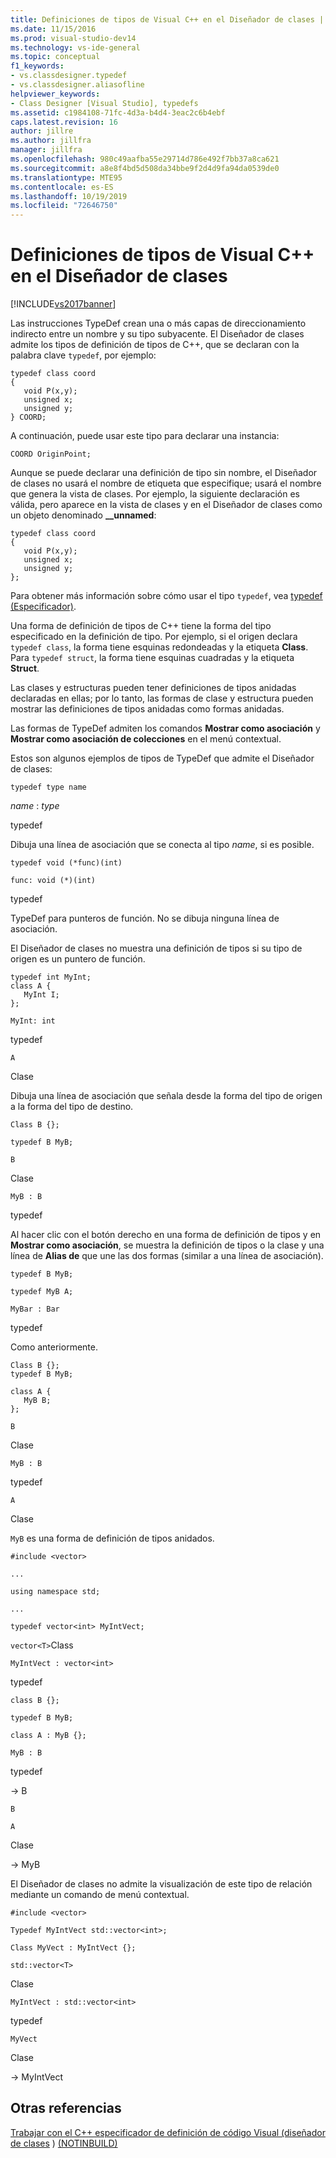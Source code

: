 ```yaml
---
title: Definiciones de tipos de Visual C++ en el Diseñador de clases | Microsoft Docs
ms.date: 11/15/2016
ms.prod: visual-studio-dev14
ms.technology: vs-ide-general
ms.topic: conceptual
f1_keywords:
- vs.classdesigner.typedef
- vs.classdesigner.aliasofline
helpviewer_keywords:
- Class Designer [Visual Studio], typedefs
ms.assetid: c1984108-71fc-4d3a-b4d4-3eac2c6b4ebf
caps.latest.revision: 16
author: jillre
ms.author: jillfra
manager: jillfra
ms.openlocfilehash: 980c49aafba55e29714d786e492f7bb37a8ca621
ms.sourcegitcommit: a8e8f4bd5d508da34bbe9f2d4d9fa94da0539de0
ms.translationtype: MTE95
ms.contentlocale: es-ES
ms.lasthandoff: 10/19/2019
ms.locfileid: "72646750"
---
```

# <a name="visual-c-typedefs-in-class-designer"></a>Definiciones de tipos de Visual C++ en el Diseñador de clases
[!INCLUDE[vs2017banner](../includes/vs2017banner.md)]

Las instrucciones TypeDef crean una o más capas de direccionamiento indirecto entre un nombre y su tipo subyacente. El Diseñador de clases admite los tipos de definición de tipos de C++, que se declaran con la palabra clave `typedef`, por ejemplo:

```
typedef class coord
{
   void P(x,y);
   unsigned x;
   unsigned y;
} COORD;
```

 A continuación, puede usar este tipo para declarar una instancia:

 `COORD OriginPoint;`

 Aunque se puede declarar una definición de tipo sin nombre, el Diseñador de clases no usará el nombre de etiqueta que especifique; usará el nombre que genera la vista de clases. Por ejemplo, la siguiente declaración es válida, pero aparece en la vista de clases y en el Diseñador de clases como un objeto denominado **__unnamed**:

```
typedef class coord
{
   void P(x,y);
   unsigned x;
   unsigned y;
};
```

 Para obtener más información sobre cómo usar el tipo `typedef`, vea [typedef (Especificador)](https://msdn.microsoft.com/cc96cf26-ba93-4179-951e-695d1f5fdcf1).

 Una forma de definición de tipos de C++ tiene la forma del tipo especificado en la definición de tipo. Por ejemplo, si el origen declara `typedef class`, la forma tiene esquinas redondeadas y la etiqueta **Class**. Para `typedef struct`, la forma tiene esquinas cuadradas y la etiqueta **Struct**.

 Las clases y estructuras pueden tener definiciones de tipos anidadas declaradas en ellas; por lo tanto, las formas de clase y estructura pueden mostrar las definiciones de tipos anidadas como formas anidadas.

 Las formas de TypeDef admiten los comandos **Mostrar como asociación** y **Mostrar como asociación de colecciones** en el menú contextual.

 Estos son algunos ejemplos de tipos de TypeDef que admite el Diseñador de clases:

 `typedef type name`

 *name* : *type*

 typedef

 Dibuja una línea de asociación que se conecta al tipo *name*, si es posible.

 `typedef void (*func)(int)`

 `func: void (*)(int)`

 typedef

 TypeDef para punteros de función. No se dibuja ninguna línea de asociación.

 El Diseñador de clases no muestra una definición de tipos si su tipo de origen es un puntero de función.

```
typedef int MyInt;
class A {
   MyInt I;
};
```

 `MyInt: int`

 typedef

 `A`

 Clase

 Dibuja una línea de asociación que señala desde la forma del tipo de origen a la forma del tipo de destino.

 `Class B {};`

 `typedef B MyB;`

 `B`

 Clase

 `MyB : B`

 typedef

 Al hacer clic con el botón derecho en una forma de definición de tipos y en **Mostrar como asociación**, se muestra la definición de tipos o la clase y una línea de **Alias de** que une las dos formas (similar a una línea de asociación).

 `typedef B MyB;`

 `typedef MyB A;`

 `MyBar : Bar`

 typedef

 Como anteriormente.

```
Class B {};
typedef B MyB;

class A {
   MyB B;
};
```

 `B`

 Clase

 `MyB : B`

 typedef

 `A`

 Clase

 `MyB` es una forma de definición de tipos anidados.

 `#include <vector>`

 `...`

 `using namespace std;`

 `...`

 `typedef vector<int> MyIntVect;`

 `vector<T>`Class

 `MyIntVect : vector<int>`

 typedef

 `class B {};`

 `typedef B MyB;`

 `class A : MyB {};`

 `MyB : B`

 typedef

 -> B

 `B`

 `A`

 Clase

 -> MyB

 El Diseñador de clases no admite la visualización de este tipo de relación mediante un comando de menú contextual.

 `#include <vector>`

 `Typedef MyIntVect std::vector<int>;`

 `Class MyVect : MyIntVect {};`

 `std::vector<T>`

 Clase

 `MyIntVect : std::vector<int>`

 typedef

 `MyVect`

 Clase

 -> MyIntVect

## <a name="see-also"></a>Otras referencias
 [Trabajar con el C++ especificador de definición de código Visual (diseñador de clases](../ide/working-with-visual-cpp-code-class-designer.md) ) [(NOTINBUILD)](https://msdn.microsoft.com/cc96cf26-ba93-4179-951e-695d1f5fdcf1)
